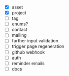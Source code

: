 - [x] asset
- [x] project
- [ ] tag
- [ ] enums?
- [ ] contact
- [ ] mailing
- [ ] further input validation
- [ ] trigger page regeneration
- [ ] github webhook
- [ ] auth
- [ ] reminder emails
- [ ] docs